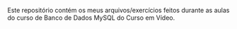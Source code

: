 Este repositório contém os meus arquivos/exercícios feitos durante as aulas do curso de Banco de Dados MySQL do Curso em Vídeo.